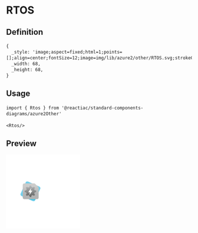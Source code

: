 # RTOS

## Definition

```
{
  _style: 'image;aspect=fixed;html=1;points=[];align=center;fontSize=12;image=img/lib/azure2/other/RTOS.svg;strokeColor=none;',
  _width: 68,
  _height: 68,
}
```

## Usage

```
import { Rtos } from '@reactiac/standard-components-diagrams/azure2Other'

<Rtos/>
```

## Preview

<img src="./rtos.png" width="200"/>
